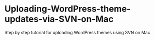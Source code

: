 # Uploading-WordPress-theme-updates-via-SVN-on-Mac
Step by step tutorial for uploading WordPress themes using SVN on Mac
